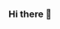 ### Hi there 👋

<!--
**RafaMtz2021/RafaMtz2021** is a ✨ _special_ ✨ repository because its `README.md` (this file) appears on your GitHub profile.

Certainly! Here's a sample GitHub introduction in English:

**GitHub Introduction**

Hello there! I'm Rafa Martínez, and I'm passionate about web development. My journey as a developer has led me to focus on technologies like ReactJS and Node.js, and I'm currently in the process of learning TypeScript and Next.js.

🚀 Here's a little bit about me:

- **ReactJS Enthusiast:** I have a deep love for creating interactive and dynamic user interfaces, and ReactJS has been my go-to library for achieving this. I believe in crafting elegant and efficient code that makes the user's experience exceptional.

- **Node.js Explorer:** I've also ventured into server-side development with Node.js, allowing me to build scalable and performant backend services. The versatility of Node.js is truly fascinating.

- **Learning TypeScript:** In my continuous journey to improve my skills, I'm currently diving into TypeScript. I believe strongly in type safety and the benefits it brings to large-scale applications.

- **Next.js Enthusiast (In Progress):** As a developer, staying up-to-date with the latest trends is essential. I'm diving into Next.js to explore its advantages in building fast, SEO-friendly, and server-rendered React applications.

I'm always on the lookout for exciting projects and collaborations. Feel free to explore my repositories and connect with me if you're interested in working together, have questions, or just want to chat about the latest in web development. Let's create amazing things together!

You can also find me on [LinkedIn]([https://www.linkedin.com/in/yourusername](https://www.linkedin.com/in/rafael-mart%C3%ADnez-reyes-280376141/)) if you'd like to connect and discuss opportunities or share insights on the ever-evolving world of web development.

Looking forward to connecting and learning from the incredible GitHub community!

#WebDevelopment #ReactJS #Node.js #TypeScript #Next.js #Collaboration
